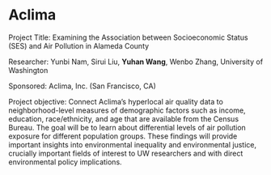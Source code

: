 # Aclima

Project Title: Examining the Association between Socioeconomic Status (SES) and Air Pollution in Alameda County

Researcher: Yunbi Nam, Sirui Liu, **Yuhan Wang**, Wenbo Zhang, University of Washington

Sponsored: Aclima, Inc. (San Francisco, CA)

Project objective: Connect Aclima’s hyperlocal air quality data to neighborhood-level measures of demographic factors such as income, education, race/ethnicity, and age that are available from the Census Bureau. The goal will be to learn about differential levels of air pollution exposure for different population groups. These findings will provide important insights into environmental inequality and environmental justice, crucially important fields of interest to UW researchers and with direct environmental policy implications. 
